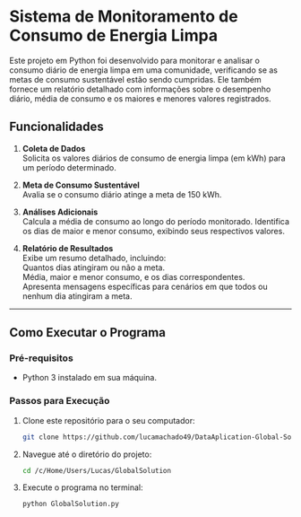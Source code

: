 # Sistema de Monitoramento de Consumo de Energia Limpa

Este projeto em Python foi desenvolvido para monitorar e analisar o consumo diário de energia limpa em uma comunidade, verificando se as metas de consumo sustentável estão sendo cumpridas. Ele também fornece um relatório detalhado com informações sobre o desempenho diário, média de consumo e os maiores e menores valores registrados.

## Funcionalidades

1. **Coleta de Dados**  
   Solicita os valores diários de consumo de energia limpa (em kWh) para um período determinado.

2. **Meta de Consumo Sustentável**  
   Avalia se o consumo diário atinge a meta de 150 kWh.

3. **Análises Adicionais**  
   Calcula a média de consumo ao longo do período monitorado. Identifica os dias de maior e menor consumo, exibindo seus respectivos valores.

4. **Relatório de Resultados**  
   Exibe um resumo detalhado, incluindo:  
   Quantos dias atingiram ou não a meta.  
   Média, maior e menor consumo, e os dias correspondentes.  
   Apresenta mensagens específicas para cenários em que todos ou nenhum dia atingiram a meta.

---

## Como Executar o Programa

### Pré-requisitos  
- Python 3 instalado em sua máquina.

### Passos para Execução  

1. Clone este repositório para o seu computador:  
   ```bash
   git clone https://github.com/lucamachado49/DataAplication-Global-Solution/blob/892cd7904bd9cd1a309cf96c4e8cd7d8b0d9fd46/GlobalSolution.py

2. Navegue até o diretório do projeto:
   ```bash
   cd /c/Home/Users/Lucas/GlobalSolution

4. Execute o programa no terminal:
   ```
   python GlobalSolution.py
